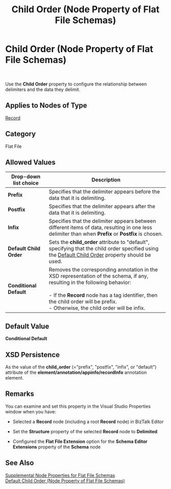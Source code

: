 ﻿---
title: Child Order (Node Property of Flat File Schemas)
TOCTitle: Child Order (Node Property of Flat File Schemas)
ms:assetid: 6de9f681-9087-48fa-985c-e18449da0820
ms:mtpsurl: https://msdn.microsoft.com/en-us/library/Aa560706(v=BTS.80)
ms:contentKeyID: 51528770
ms.date: 08/30/2017
mtps_version: v=BTS.80
---

# Child Order (Node Property of Flat File Schemas)

 

Use the **Child Order** property to configure the relationship between delimiters and the data they delimit.

## Applies to Nodes of Type

[Record](record-node-properties.md)

## Category

Flat File

## Allowed Values

<table>
<thead>
<tr class="header">
<th>Drop-down list choice</th>
<th>Description</th>
</tr>
</thead>
<tbody>
<tr class="odd">
<td><strong>Prefix</strong></td>
<td>Specifies that the delimiter appears before the data that it is delimiting.</td>
</tr>
<tr class="even">
<td><strong>Postfix</strong></td>
<td>Specifies that the delimiter appears after the data that it is delimiting.</td>
</tr>
<tr class="odd">
<td><strong>Infix</strong></td>
<td>Specifies that the delimiter appears between different items of data, resulting in one less delimiter than when <strong>Prefix</strong> or <strong>Postfix</strong> is chosen.</td>
</tr>
<tr class="even">
<td><strong>Default Child Order</strong></td>
<td>Sets the <strong>child_order</strong> attribute to &quot;default&quot;, specifying that the child order specified using the <a href="default-child-order-node-property-of-flat-file-schemas.md">Default Child Order</a> property should be used.</td>
</tr>
<tr class="odd">
<td><strong>Conditional Default</strong></td>
<td>Removes the corresponding annotation in the XSD representation of the schema, if any, resulting in the following behavior:<br />
<br />
- If the <strong>Record</strong> node has a tag identifier, then the child order will be prefix.<br />
- Otherwise, the child order will be infix.</td>
</tr>
</tbody>
</table>


## Default Value

**Conditional Default**

## XSD Persistence

As the value of the **child\_order** (="prefix", "postfix", "infix", or "default") attribute of the **element/annotation/appinfo/recordInfo** annotation element.

## Remarks

You can examine and set this property in the Visual Studio Properties window when you have:

  - Selected a **Record** node (including a root **Record** node) in BizTalk Editor

  - Set the **Structure** property of the selected **Record** node to **Delimited**

  - Configured the **Flat File Extension** option for the **Schema Editor Extensions** property of the **Schema** node

## See Also

[Supplemental Node Properties for Flat File Schemas](supplemental-node-properties-for-flat-file-schemas.md)  
[Default Child Order (Node Property of Flat File Schemas)](default-child-order-node-property-of-flat-file-schemas.md)

